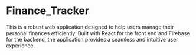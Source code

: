 # Finance_Tracker
This is a robust web application designed to help users manage their personal finances efficiently. Built with React for the front end and Firebase for the backend, the application provides a seamless and intuitive user experience.
